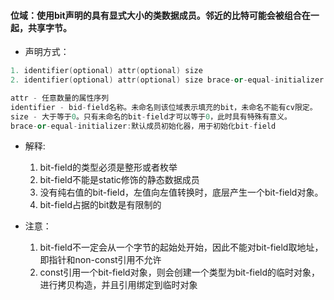 #### 位域：使用bit声明的具有显式大小的类数据成员。邻近的比特可能会被组合在一起，共享字节。
- 声明方式：
```cpp
1. identifier(optional) attr(optional) size
2. identifier(optional) attr(optional) size brace-or-equal-initializer

attr - 任意数量的属性序列
identifier - bid-field名称。未命名则该位域表示填充的bit，未命名不能有cv限定。
size - 大于等于0。只有未命名的bit-field才可以等于0，此时具有特殊有意义。
brace-or-equal-initializer:默认成员初始化器，用于初始化bit-field
```

- 解释:
	1. bit-field的类型必须是整形或者枚举
	2. bit-field不能是static修饰的静态数据成员
	3. 没有纯右值的bit-field，左值向左值转换时，底层产生一个bit-field对象。
	4. bit-field占据的bit数是有限制的

 - 注意：
 	1. bit-field不一定会从一个字节的起始处开始，因此不能对bit-field取地址，即指针和non-const引用不允许
	2. const引用一个bit-field对象，则会创建一个类型为bit-field的临时对象，进行拷贝构造，并且引用绑定到临时对象
